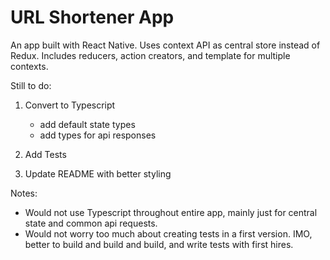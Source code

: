 # URL Shortener App

An app built with React Native. Uses context API as central store instead of Redux. Includes reducers, action creators, and template for multiple contexts.

Still to do:

1. Convert to Typescript

   - add default state types
   - add types for api responses

2. Add Tests

3. Update README with better styling

Notes:

- Would not use Typescript throughout entire app, mainly just for central state and common api requests.
- Would not worry too much about creating tests in a first version. IMO, better to build and build and build, and write tests with first hires.
